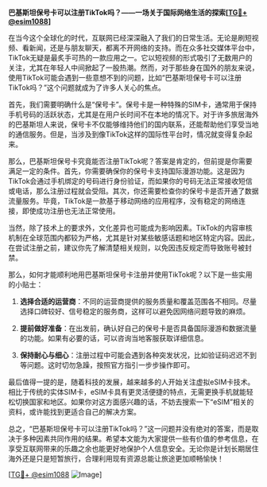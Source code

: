 **巴基斯坦保号卡可以注册TikTok吗？——一场关于国际网络生活的探索[[TG💪+ @esim1088](https://t.me/s/esim1088)]**

在当今这个全球化的时代，互联网已经深深融入了我们的日常生活。无论是刷短视频、看新闻，还是与朋友聊天，都离不开网络的支持。而在众多社交媒体平台中，TikTok无疑是最炙手可热的一款应用之一。它以短视频的形式吸引了无数用户的关注，尤其在年轻人中间掀起了一股热潮。然而，对于那些身在国外的朋友来说，使用TikTok可能会遇到一些意想不到的问题，比如“巴基斯坦保号卡可以注册TikTok吗？”这个问题就成为了许多人关心的焦点。

首先，我们需要明确什么是“保号卡”。保号卡是一种特殊的SIM卡，通常用于保持手机号码的活跃状态，尤其是在用户长时间不在本地的情况下。对于许多旅居海外的巴基斯坦人来说，保号卡不仅能够维持他们的国内联系，还能帮助他们享受当地的通信服务。但是，当涉及到像TikTok这样的国际性平台时，情况就变得复杂起来。

那么，巴基斯坦保号卡究竟能否注册TikTok呢？答案是肯定的，但前提是你需要满足一定的条件。首先，你需要确保你的保号卡支持国际漫游功能。这是因为TikTok会通过手机绑定的号码进行身份验证，而如果你的号码无法正常接收短信或电话，那么注册过程就会受阻。其次，你还需要检查你的保号卡是否开通了数据流量服务。毕竟，TikTok是一款基于移动网络的应用程序，没有稳定的网络连接，即使成功注册也无法正常使用。

当然，除了技术上的要求外，文化差异也可能成为影响因素。TikTok的内容审核机制在全球范围内都较为严格，尤其是针对某些敏感话题和地区特定内容。因此，在尝试注册之前，建议你先了解清楚相关规则，以免因违反规定而导致账号被封禁。

那么，如何才能顺利地用巴基斯坦保号卡注册并使用TikTok呢？以下是一些实用的小贴士：

1. **选择合适的运营商**：不同的运营商提供的服务质量和覆盖范围各不相同。尽量选择口碑较好、信号稳定的服务商，这样可以避免因网络问题导致的麻烦。

2. **提前做好准备**：在出发前，确认好自己的保号卡是否具备国际漫游和数据流量的功能。如果有必要的话，可以咨询当地客服获取详细信息。

3. **保持耐心与细心**：注册过程中可能会遇到各种突发状况，比如验证码迟迟不到等问题。这时切勿急躁，按照官方指引一步步操作即可。

最后值得一提的是，随着科技的发展，越来越多的人开始关注虚拟eSIM卡技术。相比于传统的实体SIM卡，eSIM卡具有更灵活便捷的特点，无需更换手机就能轻松切换国家和地区。如果你对这方面感兴趣的话，不妨去搜索一下“eSIM”相关的资料，或许能找到更适合自己的解决方案。

总之，“巴基斯坦保号卡可以注册TikTok吗？”这一问题并没有绝对的答案，而是取决于多种因素共同作用的结果。希望本文能为大家提供一些有价值的参考信息，在享受互联网带来的乐趣之余也能更好地保护个人信息安全。无论你是计划长期居住海外还是只是短暂旅行，合理利用现有资源总能让旅途更加顺畅愉快！

[[TG💪+ @esim1088](https://t.me/s/esim1088) ![Image](https://i.postimg.cc/4NQfJmqS/Snipaste-2025-05-13-00-14-12.png)]